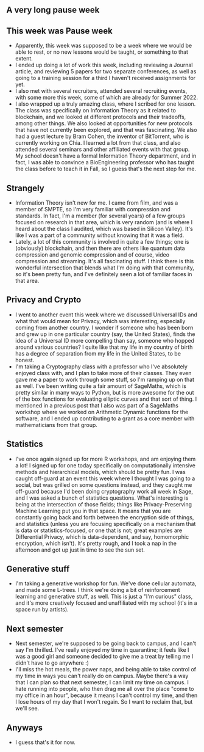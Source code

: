 ## A very long pause week

## This week was Pause week
- Apparently, this week was supposed to be a week where we would be able to rest, or no new lessons would be taught, or something to that extent.
- I ended up doing a lot of work this week, including reviewing a Journal article, and reviewing 5 papers for two separate conferences, 
as well as going to a training session for a third I haven't received assignments for yet.
- I also met with several recruiters, attended several recruiting events, with some more this week, some of which are already for Summer 2022.
- I also wrapped up a truly amazing class, where I scribed for one lesson. The class was specifically on Information Theory as it related to blockchain,
and we looked at different protocols and their tradeoffs, among other things. We also looked at opportunities for new protocols that have not currently been
explored, and that was fascinating. We also had a guest lecture by Bram Cohen, the inventor of BitTorrent, who is currently working on Chia. I learned a lot
from that class, and also attended several seminars and other affiliated events with that group. My school doesn't have a formal Information Theory department,
and in fact, I was able to convince a BioEngineering professor who has taught the class before to teach it in Fall, so I guess that's the next step for me.

## Strangely
- Information Theory isn't new for me. I came from film, and was a member of SMPTE, so I'm very familiar with compression and standards. In fact, I'm a member
(for several years) of a few groups focused on research in that area, which is very random (and is where I heard about the class I audited, which was based in Silicon Valley). It's like I was a part of a community without knowing that it was a field.
- Lately, a lot of this community is involved in quite a few things; one is (obviously) blockchain, and then there are others like quantum data compression and 
genomic compression and of course, video compression and streaming. It's all fascinating stuff. I think there is this wonderful intersection that blends what I'm doing with
that community, so it's been pretty fun, and I've definitely seen a lot of familiar faces in that area.

## Privacy and Crypto 
- I went to another event this week where we discussed Universal IDs and what that would mean for Privacy, which was interesting, especially coming from another
country. I wonder if someone who has been born and grew up in one particular country (say, the United States), finds the idea of a Universal ID more compelling than
say, someone who hopped around various countries? I quite like that my life in my country of birth has a degree of separation from my life in the United States, to
be honest. 
- I'm taking a Cryptography class with a professor who I've absolutely enjoyed class with, and I plan to take more of their classes. They even gave me a paper to 
work through some stuff, so I'm ramping up on that as well. I've been writing quite a fair amount of SageMaths, which is pretty similar in many ways to Python, but 
is more awesome for the out of the box functions for evaluating elliptic curves and that sort of thing. I mentioned in a previous post that I also was part of a SageMaths workshop where we worked on Arithmetic Dynamic functions for the software, and I ended up contributing to a grant as a core member with mathematicians from that group. 

## Statistics
- I've once again signed up for more R workshops, and am enjoying them a lot! I signed up for one today specifically on computationally intensive methods and hierarchical models,
which should be pretty fun. I was caught off-guard at an event this week where I thought I was going to a social, but was grilled on some questions instead, and
they caught me off-guard because I'd been doing cryptography work all week in Sage, and I was asked a bunch of statistics questions. What's interesting is being
at the intersection of those fields; things like Privacy-Preserving Machine Learning put you in that space. It means that you are constantly going back and forth
between the encryption side of things, and statistics (unless you are focusing specifically on a mechanism that is data or statistics-focused, or one that is not;
great examples are Differential Privacy, which is data-dependent, and say, homomorphic encryption, which isn't). It's pretty rough, and I took a nap in the afternoon
and got up just in time to see the sun set.

## Generative stuff
- I'm taking a generative workshop for fun. We've done cellular automata, and made some L-trees. I think we're doing a bit of reinforcement learning and generative
stuff, as well. This is just a "I'm curious" class, and it's more creatively focused and unaffiliated with my school (it's in a space run by artists).

## Next semester
- Next semester, we're supposed to be going back to campus, and I can't say I'm thrilled. I've really enjoyed my time in quarantine; it feels like I was a good girl
and someone decided to give me a treat by telling me I didn't have to go anywhere :)
- I'll miss the hot meals, the power naps, and being able to take control of my time in ways you can't really do on campus. Maybe there's a way that I can plan
so that next semester, I can limit my time on campus. I hate running into people, who then drag me all over the place "come to my office in an hour", because it means
I can't control my time, and then I lose hours of my day that I won't regain. So I want to reclaim that, but we'll see.

## Anyways
- I guess that's it for now. 
